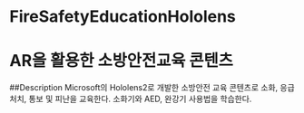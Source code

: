 # FireSafetyEducationHololens
# AR을 활용한 소방안전교육 콘텐츠

##Description
Microsoft의 Hololens2로 개발한 소방안전 교육 콘텐츠로 소화, 응급처치, 통보 및 피난을 교육한다.
소화기와 AED, 완강기 사용법을 학습한다.
